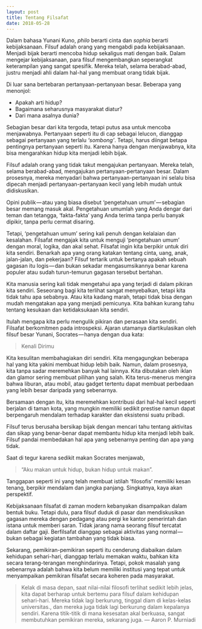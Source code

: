 ```yaml
---
layout: post
title: Tentang Filsafat
date: 2018-05-28
---
```


<!-- toc -->

Dalam bahasa Yunani Kuno, *philo* berarti cinta dan *sophia* berarti kebijaksanaan. Filsuf adalah orang yang mengabdi pada kebijaksanaan. Menjadi bijak berarti mencoba hidup sekaligus mati dengan baik. Dalam mengejar kebijaksanaan, para filsuf mengembangkan seperangkat keterampilan yang sangat spesifik. Mereka telah, selama berabad-abad, justru menjadi ahli dalam hal-hal yang membuat orang tidak bijak.

Di luar sana bertebaran pertanyaan-pertanyaan besar. Beberapa yang menonjol:

- Apakah arti hidup?
- Bagaimana seharusnya masyarakat diatur?
- Dari mana asalnya dunia?

Sebagian besar dari kita tergoda, tetapi putus asa untuk mencoba menjawabnya. Pertanyaan seperti itu di cap sebagai lelucon, dianggap sebagai pertanyaan yang terlalu *‘sombong’*. Tetapi, harus diingat betapa pentingnya pertanyaan seperti itu. Karena hanya dengan menjawabnya, kita bisa mengarahkan hidup kita menjadi lebih bijak.

Filsuf adalah orang yang tidak takut mengajukan pertanyaan. Mereka telah, selama berabad-abad, mengajukan pertanyaan-pertanyaan besar. Dalam prosesnya, mereka menyadari bahwa pertanyaan-pertanyaan ini selalu bisa dipecah menjadi pertanyaan-pertanyaan kecil yang lebih mudah untuk didiskusikan.

Opini publik — atau yang biasa disebut ‘pengetahuan umum’ — sebagian besar memang masuk akal. Pengetahuan umumlah yang Anda dengar dari teman dan tetangga, ‘fakta-fakta’ yang Anda terima tanpa perlu banyak dipikir, tanpa perlu cermat disaring.

Tetapi, ‘pengetahuan umum’ sering kali penuh dengan kelalaian dan kesalahan. Filsafat mengajak kita untuk menguji ‘pengetahuan umum’ dengan moral, logika, dan akal sehat. Filsafat ingin kita berpikir untuk diri kita sendiri. Benarkah apa yang orang katakan tentang cinta, uang, anak, jalan-jalan, dan pekerjaan? Filsuf tertarik untuk bertanya apakah sebuah gagasan itu logis — dan bukan sekadar mengasumsikannya benar karena populer atau sudah turun-temurun gagasan tersebut bertahan.

Kita manusia sering kali tidak mengetahui apa yang terjadi di dalam pikiran kita sendiri. Seseorang bagi kita terlihat sangat menyebalkan, tetapi kita tidak tahu apa sebabnya. Atau kita kadang marah, tetapi tidak bisa dengan mudah mengatakan apa yang menjadi pemicunya. Kita bahkan kurang tahu tentang kesukaan dan ketidaksukaan kita sendiri.

Itulah mengapa kita perlu mengulik pikiran dan perasaan kita sendiri. Filsafat berkomitmen pada introspeksi. Ajaran utamanya diartikulasikan oleh filsuf besar Yunani, Socrates — hanya dengan dua kata:

> Kenali Dirimu

Kita kesulitan membahagiakan diri sendiri. Kita mengagungkan beberapa hal yang kita yakini membuat hidup lebih baik. Namun, dalam prosesnya, kita tanpa sadar meremehkan banyak hal lainnya. Kita dibutakan oleh iklan dan glamor sering membuat pilihan yang salah. Kita terus-menerus mengira bahwa liburan, atau mobil, atau gadget tertentu dapat membuat perbedaan yang lebih besar daripada yang sebenarnya.

Bersamaan dengan itu, kita meremehkan kontribusi dari hal-hal kecil seperti berjalan di taman kota, yang mungkin memiliki sedikit prestise namun dapat berpengaruh mendalam terhadap karakter dan eksistensi suatu pribadi.

Filsuf terus berusaha bersikap bijak dengan mencari tahu tentang aktivitas dan sikap yang benar-benar dapat membantu hidup kita menjadi lebih baik. Filsuf pandai membedakan hal apa yang sebenarnya penting dan apa yang tidak.

Saat di tegur karena sedikit makan Socrates menjawab,

> “Aku makan untuk hidup, bukan hidup untuk makan”.

Tanggapan seperti ini yang telah membuat istilah ‘filosofis’ memiliki kesan tenang, berpikir mendalam dan jangka panjang. Singkatnya, kaya akan perspektif.

Kebijaksanaan filsafat di zaman modern kebanyakan disampaikan dalam bentuk buku. Tetapi dulu, para filsuf duduk di pasar dan mendiskusikan gagasan mereka dengan pedagang atau pergi ke kantor pemerintah dan istana untuk memberi saran. Tidak jarang nama seorang filsuf tercatat dalam daftar gaji. Berfilsafat dianggap sebagai aktivitas yang normal — bukan sebagai kegiatan tambahan yang tidak biasa.

Sekarang, pemikiran-pemikiran seperti itu cenderung diabaikan dalam kehidupan sehari-hari, dianggap terlalu memakan waktu, bahkan kita secara terang-terangan menghindarinya. Tetapi, pokok masalah yang sebenarnya adalah bahwa kita belum memiliki institusi yang tepat untuk menyampaikan pemikiran filsafat secara koheren pada masyarakat.

> Kelak di masa depan, saat nilai-nilai filosofi terlihat sedikit lebih jelas, kita dapat berharap untuk bertemu para filsuf dalam kehidupan sehari-hari. Mereka tidak lagi berkurung, tinggal diam di kelas-kelas universitas., dan mereka juga tidak lagi berkurung dalam kepalanya sendiri. Karena titik-titik di mana kesesatan akal berkuasa, sangat membutuhkan pemikiran mereka, sekarang juga. — Aaron P. Murniadi